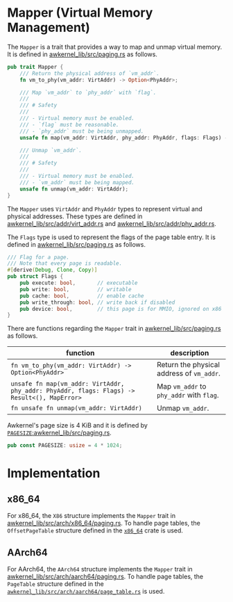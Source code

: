 # Mapper (Virtual Memory Management)

The `Mapper` is a trait that provides a way to map and unmap virtual memory.
It is defined in [awkernel_lib/src/paging.rs](https://github.com/tier4/awkernel/blob/main/awkernel_lib/src/paging.rs) as follows.

```rust
pub trait Mapper {
    /// Return the physical address of `vm_addr`.
    fn vm_to_phy(vm_addr: VirtAddr) -> Option<PhyAddr>;

    /// Map `vm_addr` to `phy_addr` with `flag`.
    ///
    /// # Safety
    ///
    /// - Virtual memory must be enabled.
    /// - `flag` must be reasonable.
    /// - `phy_addr` must be being unmapped.
    unsafe fn map(vm_addr: VirtAddr, phy_addr: PhyAddr, flags: Flags) -> Result<(), MapError>;

    /// Unmap `vm_addr`.
    ///
    /// # Safety
    ///
    /// - Virtual memory must be enabled.
    /// - `vm_addr` must be being mapped.
    unsafe fn unmap(vm_addr: VirtAddr);
}
```

The `Mapper` uses `VirtAddr` and `PhyAddr` types to represent virtual and physical addresses.
These types are defined in [awkernel_lib/src/addr/virt_addr.rs](https://github.com/tier4/awkernel/blob/main/awkernel_lib/src/addr/virt_addr.rs) and [awkernel_lib/src/addr/phy_addr.rs](https://github.com/tier4/awkernel/blob/main/awkernel_lib/src/addr/phy_addr.rs).

The `Flags` type is used to represent the flags of the page table entry.
It is defined in [awkernel_lib/src/paging.rs](https://github.com/tier4/awkernel/blob/main/awkernel_lib/src/paging.rs) as follows.

```rust
/// Flag for a page.
/// Note that every page is readable.
#[derive(Debug, Clone, Copy)]
pub struct Flags {
    pub execute: bool,       // executable
    pub write: bool,         // writable
    pub cache: bool,         // enable cache
    pub write_through: bool, // write back if disabled
    pub device: bool,        // this page is for MMIO, ignored on x86
}
```

There are functions regarding the `Mapper` trait in [awkernel_lib/src/paging.rs](https://github.com/tier4/awkernel/blob/main/awkernel_lib/src/paging.rs) as follows.

|  function             | description |
|-----------------------|-------------|
| `fn vm_to_phy(vm_addr: VirtAddr) -> Option<PhyAddr>` | Return the physical address of `vm_addr`. |
| `unsafe fn map(vm_addr: VirtAddr, phy_addr: PhyAddr, flags: Flags) -> Result<(), MapError>` | Map `vm_addr` to `phy_addr` with `flag`. |
| `fn unsafe fn unmap(vm_addr: VirtAddr)` | Unmap `vm_addr`. |

Awkernel's page size is 4 KiB and it is defined by [`PAGESIZE`:awkernel_lib/src/paging.rs](https://github.com/tier4/awkernel/blob/main/awkernel_lib/src/paging.rs).

```rust
pub const PAGESIZE: usize = 4 * 1024;
```

# Implementation

## x86_64

For x86_64, the `X86` structure implements the `Mapper` trait in [awkernel_lib/src/arch/x86_64/paging.rs](https://github.com/tier4/awkernel/blob/main/awkernel_lib/src/arch/x86_64/paging.rs).
To handle page tables, the `OffsetPageTable` structure defined in the [`x86_64`](https://docs.rs/x86_64/latest/x86_64/index.html) crate is used.


## AArch64

For AArch64, the `AArch64` structure implements the `Mapper` trait in [awkernel_lib/src/arch/aarch64/paging.rs](https://github.com/tier4/awkernel/blob/main/awkernel_lib/src/arch/aarch64/paging.rs).
To handle page tables, the `PageTable` structure defined in the [`awkernel_lib/src/arch/aarch64/page_table.rs`](https://github.com/tier4/awkernel/blob/main/awkernel_lib/src/arch/aarch64/page_table.rs) is used.
